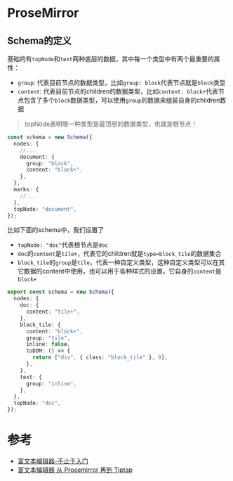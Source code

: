 # ProseMirror

## Schema的定义

基础的有`topNode`和`text`两种底层的数据，其中每一个类型中有两个最重要的属性：
- `group`: 代表目前节点的数据类型，比如`group: block`代表节点就是`block`类型
- `content`: 代表目前节点的children的数据类型，比如`content: block+`代表节点包含了多个`block`数据类型，可以使用`group`的数据来组装自身的children数据

> topNode表明哪一种类型是最顶层的数据类型，也就是根节点！

```ts
const schema = new Schema({
  nodes: {
    //...
    document: {
      group: "block",
      content: "block+",
    },
  },
  marks: {
    //...
  },
  topNode: "document",
});
```

比如下面的schema中，我们设置了
- `topNode: "doc"`代表根节点是`doc`
- `doc`的`content`是`tile+`，代表它的children就是`type=block_tile`的数据集合
- `block_tile`的`group`是`tile`，代表一种自定义类型，这种自定义类型可以在其它数据的content中使用，也可以用于各种样式的设置，它自身的`content`是`block+`

```ts
export const schema = new Schema({
  nodes: {
    doc: {
      content: "tile+",
    },
    block_tile: {
      content: "block+",
      group: "tile",
      inline: false,
      toDOM: () => {
        return ["div", { class: "block_tile" }, 0];
      },
    },
    text: {
      group: "inline",
    },
  },
  topNode: "doc",
});
```



# 参考
- [富文本编辑器-不止于入门](https://juejin.cn/column/7284417436752527421)
- [富文本编辑器 从 Prosemirror 再到 Tiptap](https://juejin.cn/post/7284545971609305145)